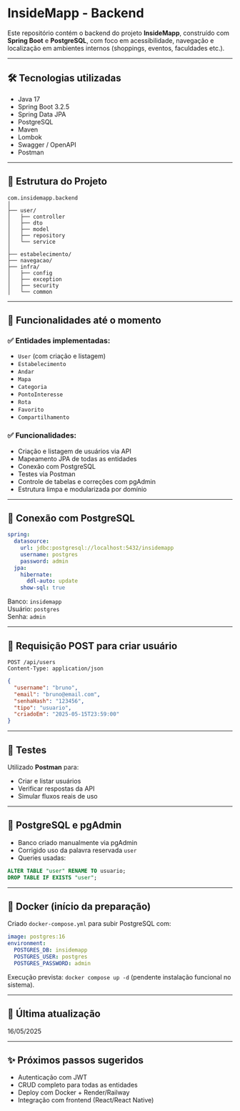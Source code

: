 # InsideMapp - Backend

Este repositório contém o backend do projeto **InsideMapp**, construído com **Spring Boot** e **PostgreSQL**, com foco em acessibilidade, navegação e localização em ambientes internos (shoppings, eventos, faculdades etc.).

---

## 🛠️ Tecnologias utilizadas

- Java 17
- Spring Boot 3.2.5
- Spring Data JPA
- PostgreSQL
- Maven
- Lombok
- Swagger / OpenAPI
- Postman

---

## 🧱 Estrutura do Projeto

```
com.insidemapp.backend
│
├── user/
│   ├── controller
│   ├── dto
│   ├── model
│   ├── repository
│   └── service
│
├── estabelecimento/
├── navegacao/
├── infra/
│   ├── config
│   ├── exception
│   ├── security
│   └── common
```

---

## 🧠 Funcionalidades até o momento

### ✅ Entidades implementadas:
- `User` (com criação e listagem)
- `Estabelecimento`
- `Andar`
- `Mapa`
- `Categoria`
- `PontoInteresse`
- `Rota`
- `Favorito`
- `Compartilhamento`

### ✅ Funcionalidades:
- Criação e listagem de usuários via API
- Mapeamento JPA de todas as entidades
- Conexão com PostgreSQL
- Testes via Postman
- Controle de tabelas e correções com pgAdmin
- Estrutura limpa e modularizada por domínio

---

## 💾 Conexão com PostgreSQL

```yaml
spring:
  datasource:
    url: jdbc:postgresql://localhost:5432/insidemapp
    username: postgres
    password: admin
  jpa:
    hibernate:
      ddl-auto: update
    show-sql: true
```

Banco: `insidemapp`  
Usuário: `postgres`  
Senha: `admin`

---

## 🔁 Requisição POST para criar usuário

```
POST /api/users
Content-Type: application/json
```

```json
{
  "username": "bruno",
  "email": "bruno@email.com",
  "senhaHash": "123456",
  "tipo": "usuario",
  "criadoEm": "2025-05-15T23:59:00"
}
```

---

## 🧪 Testes

Utilizado **Postman** para:

- Criar e listar usuários
- Verificar respostas da API
- Simular fluxos reais de uso

---

## 🐘 PostgreSQL e pgAdmin

- Banco criado manualmente via pgAdmin
- Corrigido uso da palavra reservada `user`
- Queries usadas:

```sql
ALTER TABLE "user" RENAME TO usuario;
DROP TABLE IF EXISTS "user";
```

---

## 🐳 Docker (início da preparação)

Criado `docker-compose.yml` para subir PostgreSQL com:

```yaml
image: postgres:16
environment:
  POSTGRES_DB: insidemapp
  POSTGRES_USER: postgres
  POSTGRES_PASSWORD: admin
```

Execução prevista: `docker compose up -d` (pendente instalação funcional no sistema).

---

## 📅 Última atualização

16/05/2025

---

## ✨ Próximos passos sugeridos

- Autenticação com JWT
- CRUD completo para todas as entidades
- Deploy com Docker + Render/Railway
- Integração com frontend (React/React Native)
